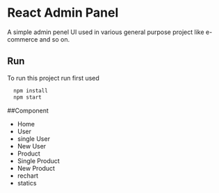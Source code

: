 
# React Admin Panel

A simple admin penel  UI used in various general purpose project like e-commerce  and so on.

## Run

To run  this project run first used 

```bash
  npm install
  npm start
```


##Component

- Home 
- User
- single User
- New User
- Product
- Single Product
- New Product
- rechart 
- statics
 


